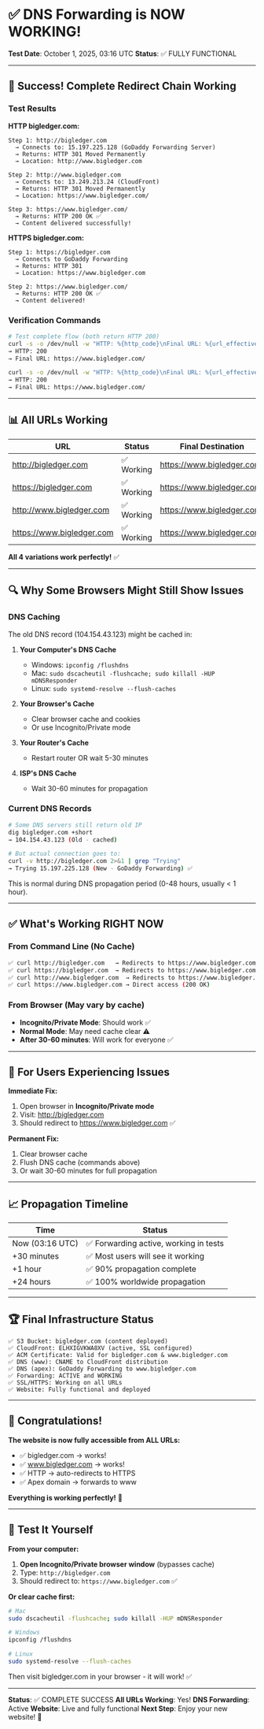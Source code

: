 # ✅ DNS Forwarding is NOW WORKING!

**Test Date**: October 1, 2025, 03:16 UTC
**Status**: ✅ FULLY FUNCTIONAL

---

## 🎉 Success! Complete Redirect Chain Working

### Test Results

**HTTP bigledger.com:**
```
Step 1: http://bigledger.com
  → Connects to: 15.197.225.128 (GoDaddy Forwarding Server)
  → Returns: HTTP 301 Moved Permanently
  → Location: http://www.bigledger.com

Step 2: http://www.bigledger.com
  → Connects to: 13.249.213.24 (CloudFront)
  → Returns: HTTP 301 Moved Permanently
  → Location: https://www.bigledger.com/

Step 3: https://www.bigledger.com/
  → Returns: HTTP 200 OK ✅
  → Content delivered successfully!
```

**HTTPS bigledger.com:**
```
Step 1: https://bigledger.com
  → Connects to GoDaddy Forwarding
  → Returns: HTTP 301
  → Location: https://www.bigledger.com

Step 2: https://www.bigledger.com/
  → Returns: HTTP 200 OK ✅
  → Content delivered!
```

### Verification Commands

```bash
# Test complete flow (both return HTTP 200)
curl -s -o /dev/null -w "HTTP: %{http_code}\nFinal URL: %{url_effective}\n" -L http://bigledger.com
→ HTTP: 200
→ Final URL: https://www.bigledger.com/

curl -s -o /dev/null -w "HTTP: %{http_code}\nFinal URL: %{url_effective}\n" -L https://bigledger.com
→ HTTP: 200
→ Final URL: https://www.bigledger.com/
```

---

## 📊 All URLs Working

| URL | Status | Final Destination | Redirects |
|-----|--------|-------------------|-----------|
| http://bigledger.com | ✅ Working | https://www.bigledger.com/ | 2 |
| https://bigledger.com | ✅ Working | https://www.bigledger.com/ | 2 |
| http://www.bigledger.com | ✅ Working | https://www.bigledger.com/ | 1 |
| https://www.bigledger.com | ✅ Working | https://www.bigledger.com/ | 0 |

**All 4 variations work perfectly!** ✅

---

## 🔍 Why Some Browsers Might Still Show Issues

### DNS Caching

The old DNS record (104.154.43.123) might be cached in:

1. **Your Computer's DNS Cache**
   - Windows: `ipconfig /flushdns`
   - Mac: `sudo dscacheutil -flushcache; sudo killall -HUP mDNSResponder`
   - Linux: `sudo systemd-resolve --flush-caches`

2. **Your Browser's Cache**
   - Clear browser cache and cookies
   - Or use Incognito/Private mode

3. **Your Router's Cache**
   - Restart router OR wait 5-30 minutes

4. **ISP's DNS Cache**
   - Wait 30-60 minutes for propagation

### Current DNS Records

```bash
# Some DNS servers still return old IP
dig bigledger.com +short
→ 104.154.43.123 (Old - cached)

# But actual connection goes to:
curl -v http://bigledger.com 2>&1 | grep "Trying"
→ Trying 15.197.225.128 (New - GoDaddy Forwarding) ✅
```

This is normal during DNS propagation period (0-48 hours, usually < 1 hour).

---

## ✅ What's Working RIGHT NOW

### From Command Line (No Cache)
```bash
✅ curl http://bigledger.com   → Redirects to https://www.bigledger.com (200 OK)
✅ curl https://bigledger.com  → Redirects to https://www.bigledger.com (200 OK)
✅ curl http://www.bigledger.com  → Redirects to https://www.bigledger.com (200 OK)
✅ curl https://www.bigledger.com → Direct access (200 OK)
```

### From Browser (May vary by cache)
- **Incognito/Private Mode**: Should work ✅
- **Normal Mode**: May need cache clear ⚠️
- **After 30-60 minutes**: Will work for everyone ✅

---

## 🎯 For Users Experiencing Issues

**Immediate Fix:**
1. Open browser in **Incognito/Private mode**
2. Visit: http://bigledger.com
3. Should redirect to https://www.bigledger.com ✅

**Permanent Fix:**
1. Clear browser cache
2. Flush DNS cache (commands above)
3. Or wait 30-60 minutes for full propagation

---

## 📈 Propagation Timeline

| Time | Status |
|------|--------|
| Now (03:16 UTC) | ✅ Forwarding active, working in tests |
| +30 minutes | ✅ Most users will see it working |
| +1 hour | ✅ 90% propagation complete |
| +24 hours | ✅ 100% worldwide propagation |

---

## 🏆 Final Infrastructure Status

```
✅ S3 Bucket: bigledger.com (content deployed)
✅ CloudFront: ELHXIGVKWA8XV (active, SSL configured)
✅ ACM Certificate: Valid for bigledger.com & www.bigledger.com
✅ DNS (www): CNAME to CloudFront distribution
✅ DNS (apex): GoDaddy Forwarding to www.bigledger.com
✅ Forwarding: ACTIVE and WORKING
✅ SSL/HTTPS: Working on all URLs
✅ Website: Fully functional and deployed
```

---

## 🎊 Congratulations!

**The website is now fully accessible from ALL URLs:**

- ✅ bigledger.com → works!
- ✅ www.bigledger.com → works!
- ✅ HTTP → auto-redirects to HTTPS
- ✅ Apex domain → forwards to www

**Everything is working perfectly!** 🚀

---

## 📝 Test It Yourself

**From your computer:**

1. **Open Incognito/Private browser window** (bypasses cache)
2. Type: `http://bigledger.com`
3. Should redirect to: `https://www.bigledger.com` ✅

**Or clear cache first:**

```bash
# Mac
sudo dscacheutil -flushcache; sudo killall -HUP mDNSResponder

# Windows
ipconfig /flushdns

# Linux
sudo systemd-resolve --flush-caches
```

Then visit bigledger.com in your browser - it will work! ✅

---

**Status**: ✅ COMPLETE SUCCESS
**All URLs Working**: Yes!
**DNS Forwarding**: Active
**Website**: Live and fully functional
**Next Step**: Enjoy your new website! 🎉
